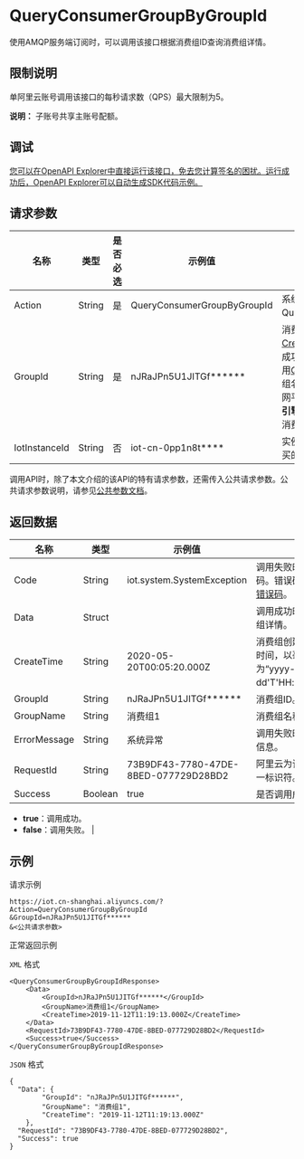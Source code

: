 # QueryConsumerGroupByGroupId

使用AMQP服务端订阅时，可以调用该接口根据消费组ID查询消费组详情。

## 限制说明

单阿里云账号调用该接口的每秒请求数（QPS）最大限制为5。

**说明：** 子账号共享主账号配额。

## 调试

[您可以在OpenAPI Explorer中直接运行该接口，免去您计算签名的困扰。运行成功后，OpenAPI Explorer可以自动生成SDK代码示例。](https://api.aliyun.com/#product=Iot&api=QueryConsumerGroupByGroupId&type=RPC&version=2018-01-20)

## 请求参数

|名称|类型|是否必选|示例值|描述|
|--|--|----|---|--|
|Action|String|是|QueryConsumerGroupByGroupId|系统规定参数。取值：QueryConsumerGroupByGroupId。 |
|GroupId|String|是|nJRaJPn5U1JITGf\*\*\*\*\*\*|消费组ID。调用[CreateConsumerGroup](~~170388~~)创建消费组成功后，会返回消费组ID。您可以调用[QueryConsumerGroupList](~~170419~~)按消费组名称查询消费组ID，也可以在物联网平台控制台对应实例下，选择**规则引擎**\>**服务端订阅**\>**消费组列表**，查看消费组ID。 |
|IotInstanceId|String|否|iot-cn-0pp1n8t\*\*\*\*|实例ID。公共实例不传此参数；您购买的实例需传入。 |

调用API时，除了本文介绍的该API的特有请求参数，还需传入公共请求参数。公共请求参数说明，请参见[公共参数文档](~~30561~~)。

## 返回数据

|名称|类型|示例值|描述|
|--|--|---|--|
|Code|String|iot.system.SystemException|调用失败时，返回的错误码。错误码详情，请参见[错误码](~~87387~~)。 |
|Data|Struct| |调用成功时，返回的消费组详情。 |
|CreateTime|String|2020-05-20T00:05:20.000Z|消费组创建时间。为UTC时间，以毫秒计，格式为“yyyy-MM-dd'T'HH:mm:ss.SSSZ”。 |
|GroupId|String|nJRaJPn5U1JITGf\*\*\*\*\*\*|消费组ID。 |
|GroupName|String|消费组1|消费组名称。 |
|ErrorMessage|String|系统异常|调用失败时，返回的出错信息。 |
|RequestId|String|73B9DF43-7780-47DE-8BED-077729D28BD2|阿里云为该请求生成的唯一标识符。 |
|Success|Boolean|true|是否调用成功。

 -   **true**：调用成功。
-   **false**：调用失败。 |

## 示例

请求示例

```
https://iot.cn-shanghai.aliyuncs.com/?Action=QueryConsumerGroupByGroupId
&GroupId=nJRaJPn5U1JITGf******
&<公共请求参数>
```

正常返回示例

`XML` 格式

```
<QueryConsumerGroupByGroupIdResponse>
    <Data>
        <GroupId>nJRaJPn5U1JITGf******</GroupId>
        <GroupName>消费组1</GroupName>
        <CreateTime>2019-11-12T11:19:13.000Z</CreateTime>
    </Data>
    <RequestId>73B9DF43-7780-47DE-8BED-077729D28BD2</RequestId>
    <Success>true</Success>
</QueryConsumerGroupByGroupIdResponse>
```

`JSON` 格式

```
{
  "Data": {
        "GroupId": "nJRaJPn5U1JITGf******",
        "GroupName": "消费组1",
        "CreateTime": "2019-11-12T11:19:13.000Z"
    },
  "RequestId": "73B9DF43-7780-47DE-8BED-077729D28BD2",
  "Success": true
}
```

